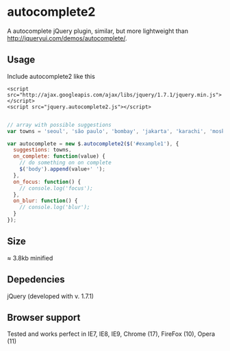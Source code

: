 # autocomplete2
A autocomplete jQuery plugin, similar, but more lightweight than http://jqueryui.com/demos/autocomplete/.

## Usage
Include autocomplete2 like this
    
    <script src="http://ajax.googleapis.com/ajax/libs/jquery/1.7.1/jquery.min.js"></script>
    <script src="jquery.autocomplete2.js"></script>

```javascript

// array with possible suggestions
var towns = 'seoul', 'são paulo', 'bombay', 'jakarta', 'karachi', 'moskva', 'istanbul', 'mexico city', 'shanghai', 'tokyo', 'new york', 'bangkok', 'beijing', 'delhi', 'london', 'hongkong', 'cairo', 'tehran', 'bogota', 'bandung', 'tianjin', 'lima', 'roma', 'taipei', 'osaka', 'kiev', 'yangon', 'toronto', 'zibo', 'dalian', 'taegu', 'addis ababa', 'jinan', 'salvador', 'inchon', 'semarang', 'giza', 'changchun', 'havanna', 'nagoya', 'belo horizonte', 'paris', 'tashkent', 'fortaleza', 'sukabumi', 'cali', 'guayaquil', 'qingdao', 'izmir', 'cirebon', 'taiyuan', 'brasilia', 'bucuresti', 'faisalabad', 'quezon city', 'medan', 'houston', 'mashhad', 'medellín', 'kanpur', 'budapest', 'caracas';

var autocomplete = new $.autocomplete2($('#example1'), {
  suggestions: towns,
  on_complete: function(value) {
    // do something on on complete
    $('body').append(value+' ');
  },
  on_focus: function() {
    // console.log('focus');
  },
  on_blur: function() {
    // console.log('blur');
  }
});

```

## Size
≈ 3.8kb minified

## Depedencies
jQuery (developed with v. 1.7.1)

## Browser support
Tested and works perfect in IE7, IE8, IE9, Chrome (17), FireFox (10), Opera (11)